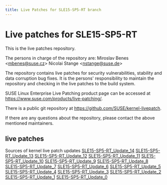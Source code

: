 ```yaml
---
title: Live Patches for SLE15-SP5-RT branch
---
```

# Live patches for SLE15-SP5-RT
This is the live patches repository.

The persons in charge of the repository are:
Miroslav Benes <[mbenes@suse.cz](mailto:mbenes@suse.cz?subject=SLE15-SP5-RT_Update_14%20branch)>
Nicolai Stange <[nstange@suse.de](mailto:nstange@suse.de?subject=SLE15-SP5-RT_Update_14%20branch)>

The repository contains live patches for security vulnerabilities,
stability and data corruption bug fixes. It is the persons'
responsibility to maintain the repository and checking in the live
patches to the build system.

SUSE Linux Enterprise Live Patching product page can be accessed at
https://www.suse.com/products/live-patching/.

There is a public git repository at
https://github.com/SUSE/kernel-livepatch.

If there are any questions about the repository, please contact the
above mentioned maintainers.


## live patches
Sources of kernel live patch updates [SLE15-SP5-RT_Update_14](https://github.com/SUSE/kernel-livepatch/tree/SLE15-SP5-RT_Update_14) [SLE15-SP5-RT_Update_13](https://github.com/SUSE/kernel-livepatch/tree/SLE15-SP5-RT_Update_13) [SLE15-SP5-RT_Update_12](https://github.com/SUSE/kernel-livepatch/tree/SLE15-SP5-RT_Update_12) [SLE15-SP5-RT_Update_11](https://github.com/SUSE/kernel-livepatch/tree/SLE15-SP5-RT_Update_11) [SLE15-SP5-RT_Update_10](https://github.com/SUSE/kernel-livepatch/tree/SLE15-SP5-RT_Update_10) [SLE15-SP5-RT_Update_9](https://github.com/SUSE/kernel-livepatch/tree/SLE15-SP5-RT_Update_9) [SLE15-SP5-RT_Update_8](https://github.com/SUSE/kernel-livepatch/tree/SLE15-SP5-RT_Update_8) [SLE15-SP5-RT_Update_7](https://github.com/SUSE/kernel-livepatch/tree/SLE15-SP5-RT_Update_7) [SLE15-SP5-RT_Update_6](https://github.com/SUSE/kernel-livepatch/tree/SLE15-SP5-RT_Update_6) [SLE15-SP5-RT_Update_5](https://github.com/SUSE/kernel-livepatch/tree/SLE15-SP5-RT_Update_5) [SLE15-SP5-RT_Update_4](https://github.com/SUSE/kernel-livepatch/tree/SLE15-SP5-RT_Update_4) [SLE15-SP5-RT_Update_3](https://github.com/SUSE/kernel-livepatch/tree/SLE15-SP5-RT_Update_3) [SLE15-SP5-RT_Update_2](https://github.com/SUSE/kernel-livepatch/tree/SLE15-SP5-RT_Update_2) [SLE15-SP5-RT_Update_1](https://github.com/SUSE/kernel-livepatch/tree/SLE15-SP5-RT_Update_1) [SLE15-SP5-RT_Update_0](https://github.com/SUSE/kernel-livepatch/tree/SLE15-SP5-RT_Update_0)
